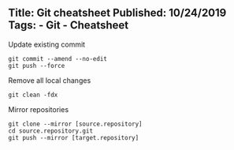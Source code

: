 Title: Git cheatsheet
Published: 10/24/2019
Tags:
    - Git
    - Cheatsheet
---
Update existing commit

    git commit --amend --no-edit
    git push --force 

Remove all local changes

    git clean -fdx

Mirror repositories

    git clone --mirror [source.repository]
    cd source.repository.git
    git push --mirror [target.repository]